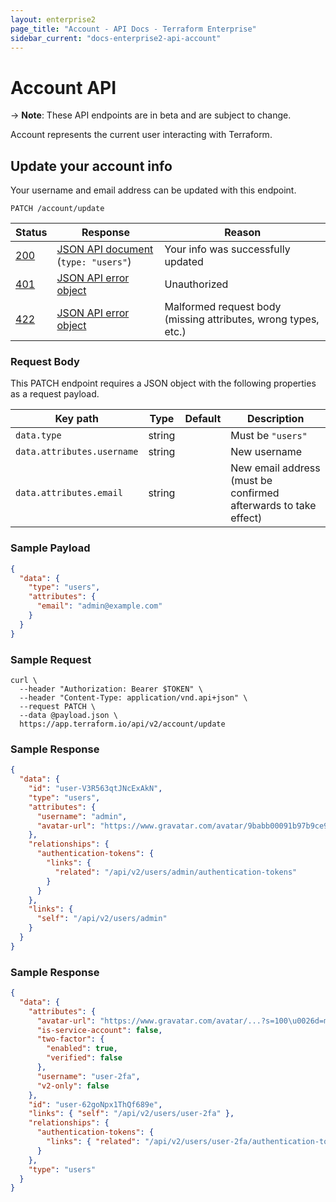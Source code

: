 ```yaml
---
layout: enterprise2
page_title: "Account - API Docs - Terraform Enterprise"
sidebar_current: "docs-enterprise2-api-account"
---
```


# Account API

-> **Note**: These API endpoints are in beta and are subject to change.

Account represents the current user interacting with Terraform.

## Update your account info

Your username and email address can be updated with this endpoint.

`PATCH /account/update`

Status  | Response                                        | Reason
--------|-------------------------------------------------|----------
[200][] | [JSON API document][] (`type: "users"`)         | Your info was successfully updated
[401][] | [JSON API error object][]                       | Unauthorized
[422][] | [JSON API error object][]                       | Malformed request body (missing attributes, wrong types, etc.)

[200]: https://developer.mozilla.org/en-US/docs/Web/HTTP/Status/200
[401]: https://developer.mozilla.org/en-US/docs/Web/HTTP/Status/401
[422]: https://developer.mozilla.org/en-US/docs/Web/HTTP/Status/422
[JSON API document]: https://www.terraform.io/docs/enterprise/api/index.html#json-api-documents
[JSON API error object]: http://jsonapi.org/format/#error-objects

### Request Body

This PATCH endpoint requires a JSON object with the following properties as a request payload.

Key path                                   | Type    | Default  | Description
-------------------------------------------|---------|----------|------------
`data.type`                                | string  |          | Must be `"users"`
`data.attributes.username`                 | string  |          | New username
`data.attributes.email`                    | string  |          | New email address (must be confirmed afterwards to take effect)

### Sample Payload

```json
{
  "data": {
    "type": "users",
    "attributes": {
      "email": "admin@example.com"
    }
  }
}
```

### Sample Request

```shell
curl \
  --header "Authorization: Bearer $TOKEN" \
  --header "Content-Type: application/vnd.api+json" \
  --request PATCH \
  --data @payload.json \
  https://app.terraform.io/api/v2/account/update
```

### Sample Response

```json
{
  "data": {
    "id": "user-V3R563qtJNcExAkN",
    "type": "users",
    "attributes": {
      "username": "admin",
      "avatar-url": "https://www.gravatar.com/avatar/9babb00091b97b9ce9538c45807fd35f?s=100&d=mm"
    },
    "relationships": {
      "authentication-tokens": {
        "links": {
          "related": "/api/v2/users/admin/authentication-tokens"
        }
      }
    },
    "links": {
      "self": "/api/v2/users/admin"
    }
  }
}
```

### Sample Response

```json
{
  "data": {
    "attributes": {
      "avatar-url": "https://www.gravatar.com/avatar/...?s=100\u0026d=mm",
      "is-service-account": false,
      "two-factor": {
        "enabled": true,
        "verified": false
      },
      "username": "user-2fa",
      "v2-only": false
    },
    "id": "user-62goNpx1ThQf689e",
    "links": { "self": "/api/v2/users/user-2fa" },
    "relationships": {
      "authentication-tokens": {
        "links": { "related": "/api/v2/users/user-2fa/authentication-tokens" }
      }
    },
    "type": "users"
  }
}
```
